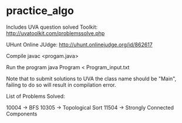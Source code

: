 # practice_algo

Includes UVA question solved 
Toolkit: http://uvatoolkit.com/problemssolve.php

UHunt Online JUdge: http://uhunt.onlinejudge.org/id/862617

Compile javac <progam.java>

Run the program java Program < Program_input.txt

Note that to submit solutions to UVA the class name should be "Main", failing to do so will result in compilation error.

List of Problems Solved: 

10004 -> BFS
10305 -> Topological Sort
11504 -> Strongly Connected Components

